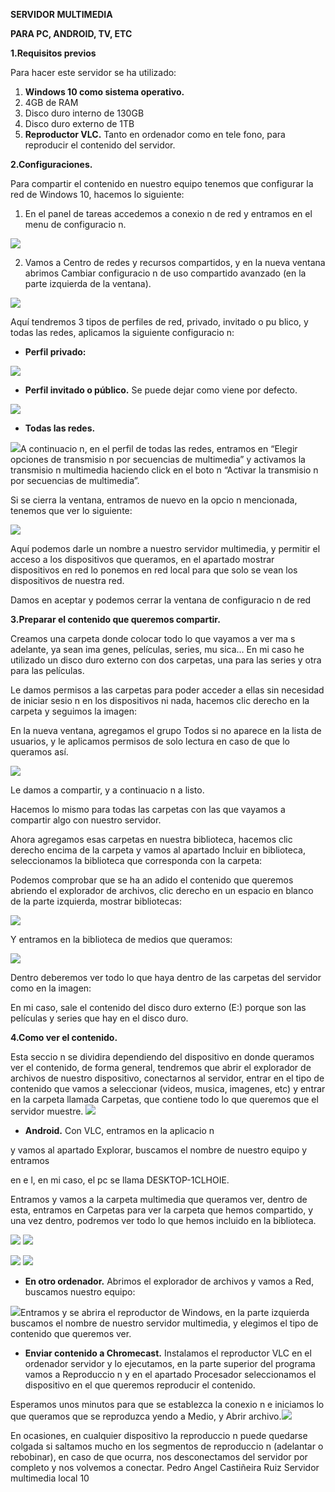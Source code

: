 **SERVIDOR MULTIMEDIA**

**PARA PC, ANDROID, TV, ETC**

**1.Requisitos previos**

Para hacer este servidor se ha utilizado:

1. **Windows 10 como sistema operativo.**
1. 4GB de RAM
1. Disco duro interno de 130GB
1. Disco duro externo de 1TB
2. **Reproductor VLC.** Tanto en ordenador como en tele fono, para reproducir el contenido del servidor.

**2.Configuraciones.**

Para compartir el contenido en nuestro equipo tenemos que configurar la red de Windows 10, hacemos lo siguiente:

1. En el panel de tareas accedemos a conexio n de red y entramos en el menu  de configuracio n.

![](images/Aspose.Words.134fb563-7b0f-43f7-afc7-95b7ceeff84f.006.png)

2. Vamos a Centro de redes y recursos compartidos, y en la nueva ventana abrimos Cambiar configuracio n de uso compartido avanzado (en la parte izquierda de la ventana).

![](images/Aspose.Words.134fb563-7b0f-43f7-afc7-95b7ceeff84f.007.jpeg)

Aquí  tendremos 3 tipos de perfiles de red, privado, invitado o pu blico, y todas las redes, aplicamos la siguiente configuracio n:

- **Perfil privado:**

![](images/Aspose.Words.134fb563-7b0f-43f7-afc7-95b7ceeff84f.008.jpeg)

- **Perfil invitado o público.** Se puede dejar como viene por defecto.

![](images/Aspose.Words.134fb563-7b0f-43f7-afc7-95b7ceeff84f.009.jpeg)

- **Todas las redes.**

![](images/Aspose.Words.134fb563-7b0f-43f7-afc7-95b7ceeff84f.010.jpeg)A continuacio n, en el perfil de todas las redes, entramos en “Elegir opciones de transmisio n por secuencias de multimedia” y activamos la transmisio n multimedia haciendo click en el boto n “Activar la transmisio n por secuencias de multimedia”.

Si se cierra la ventana, entramos de nuevo en la opcio n mencionada, tenemos que ver lo siguiente:

![](images/Aspose.Words.134fb563-7b0f-43f7-afc7-95b7ceeff84f.011.jpeg)

Aquí  podemos darle un nombre a nuestro servidor multimedia, y permitir el acceso a los dispositivos que queramos, en el apartado mostrar dispositivos en red lo ponemos en red local para que solo se vean los dispositivos de nuestra red.

Damos en aceptar y podemos cerrar la ventana de configuracio n de red

**3.Preparar el contenido que queremos compartir.**

Creamos una carpeta donde colocar todo lo que vayamos a ver ma s adelante, ya sean ima genes, películas, series, mu sica… En mi caso he utilizado un disco duro externo con dos carpetas, una para las series y otra para las películas. 

Le damos permisos a las carpetas para poder acceder a ellas sin necesidad de iniciar sesio n en los dispositivos ni nada, hacemos clic derecho en la carpeta y seguimos la imagen:

En la nueva ventana, agregamos el grupo Todos si no aparece en la lista de usuarios, y le aplicamos permisos de solo lectura en caso de que lo queramos así. 

![](images/Aspose.Words.134fb563-7b0f-43f7-afc7-95b7ceeff84f.012.jpeg)

Le damos a compartir, y a continuacio n a listo.

Hacemos lo mismo para todas las carpetas con las que vayamos a compartir algo con nuestro servidor.

Ahora agregamos esas carpetas en nuestra biblioteca, hacemos clic derecho encima de la carpeta  y  vamos  al  apartado  Incluir  en  biblioteca,  seleccionamos  la  biblioteca  que corresponda con la carpeta:

Podemos comprobar que se ha an adido el contenido que queremos abriendo el explorador de archivos, clic derecho en un espacio en blanco de la parte izquierda, mostrar bibliotecas:

![](images/Aspose.Words.134fb563-7b0f-43f7-afc7-95b7ceeff84f.013.jpeg)

Y entramos en la biblioteca de medios que queramos:

![](images/Aspose.Words.134fb563-7b0f-43f7-afc7-95b7ceeff84f.014.jpeg)

Dentro deberemos ver todo lo que haya dentro de las carpetas del servidor como en la imagen:

En mi caso, sale el contenido del disco duro externo (E:) porque son las películas y series que hay en el disco duro.

**4.Como ver el contenido.**

Esta seccio n se dividira  dependiendo del dispositivo en donde queramos ver el contenido, de forma  general,  tendremos  que  abrir  el  explorador  de  archivos  de  nuestro  dispositivo, conectarnos al servidor, entrar en el tipo de contenido que vamos a seleccionar (videos, musica, imagenes, etc) y entrar en la carpeta llamada Carpetas, que contiene todo lo que queremos que el servidor muestre. ![](images/Aspose.Words.134fb563-7b0f-43f7-afc7-95b7ceeff84f.015.jpeg)

- **Android.** Con VLC, entramos en la aplicacio n  

y vamos al apartado Explorar, buscamos el  nombre de nuestro equipo y entramos  

en e l, en mi caso, el pc se llama DESKTOP-1CLHOIE. 

Entramos y vamos a la carpeta multimedia que  queramos ver,  dentro de  esta,  entramos  en  Carpetas  para  ver  la  carpeta  que  hemos  compartido,  y  una  vez  dentro,  podremos ver todo lo que hemos incluido en  la biblioteca. 

![](images/Aspose.Words.134fb563-7b0f-43f7-afc7-95b7ceeff84f.016.jpeg) ![](images/Aspose.Words.134fb563-7b0f-43f7-afc7-95b7ceeff84f.017.jpeg)

![](images/Aspose.Words.134fb563-7b0f-43f7-afc7-95b7ceeff84f.018.jpeg) ![](images/Aspose.Words.134fb563-7b0f-43f7-afc7-95b7ceeff84f.019.jpeg)

- **En otro ordenador.**   Abrimos el explorador de archivos y vamos a Red, buscamos nuestro equipo:

![](images/Aspose.Words.134fb563-7b0f-43f7-afc7-95b7ceeff84f.020.png)Entramos y se abrira  el reproductor de Windows, en la parte izquierda buscamos el nombre de nuestro servidor multimedia, y elegimos el tipo de contenido que queremos ver.

- **Enviar contenido a Chromecast.** Instalamos el reproductor VLC en el ordenador servidor y lo ejecutamos, en la parte superior del programa vamos a Reproduccio n y en el apartado Procesador seleccionamos el dispositivo en el que queremos reproducir el contenido.

Esperamos unos minutos para que se establezca la conexio n e iniciamos lo que queramos que se reproduzca yendo a Medio, y Abrir archivo.![](images/Aspose.Words.134fb563-7b0f-43f7-afc7-95b7ceeff84f.021.jpeg)

En ocasiones, en cualquier dispositivo la reproduccio n puede quedarse colgada si saltamos mucho en los segmentos de reproduccio n (adelantar o rebobinar), en caso de que ocurra, nos desconectamos del servidor por completo y nos volvemos a conectar.
Pedro Angel Castiñeira Ruiz Servidor multimedia local 10
